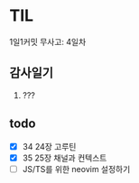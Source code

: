 # TIL

1일1커밋 무사고: 4일차

## 감사일기

1. ???

## todo

- [x] 34 24장 고루틴
- [x] 35 25장 채널과 컨텍스트
- [ ] JS/TS를 위한 neovim 설정하기
